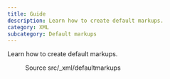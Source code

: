 ```yaml
---
title: Guide
description: Learn how to create default markups.
category: XML
subcategory: Default markups
---
```


Learn how to create default markups.

<figure>
  <div class="doc-badges">
    <div class="doc-badge">
      <span class="doc-badge-item">Source</span>
      <span class="doc-badge-item doc-badge-item-info">src/_xml/defaultmarkups</span>
    </div>
  </div>
</figure>
